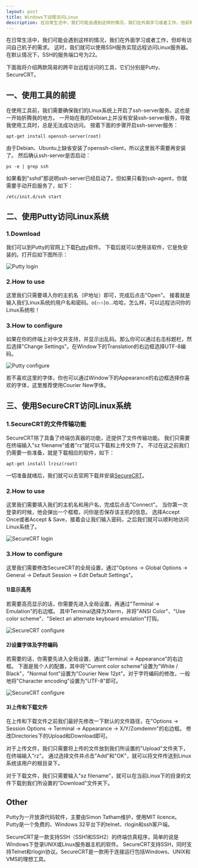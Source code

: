 ```yaml
---
layout: post
title: Windows下远程访问Linux
description: 在日常生活中，我们可能会遇到这样的情况，我们在外面学习或者工作，但却有访问自己机子的需求。这时，我们就可以使用SSH服务实现远程访问Linux服务器。在默认情况下，SSH的服务端口号为22。
---
```


在日常生活中，我们可能会遇到这样的情况，我们在外面学习或者工作，但却有访问自己机子的需求。
这时，我们就可以使用SSH服务实现远程访问Linux服务器。在默认情况下，SSH的服务端口号为22。

下面我将介绍两款简易的跨平台远程访问的工具，它们分别是Putty、SecureCRT。

## 一、使用工具的前提
在使用工具前，我们需要确保我们的Linux系统上开启了ssh-server服务。这也是一开始折腾我的地方。
一开始在我的Debian上并没有安装ssh-server服务，导致我使用工具时，总是无法成功访问。
按着下面的步骤开启ssh-server服务：

	apt-get install openssh-server(root)

由于Debian、Ubuntu上缺省安装了openssh-client，所以这里我不需要再安装了。
然后确认ssh-server是否启动：

	ps -e | grep ssh

如果看到"sshd"那说明ssh-server已经启动了。但如果只看到ssh-agent，你就需要手动开启服务了，如下：

	/etc/init.d/ssh start

## 二、使用Putty访问Linux系统

### 1.Download
我们可以到Putty的官网上下载[Putty](http://www.putty.org/)软件。
下载后就可以使用该软件，它是免安装的。打开后如下图所示：

![Putty login](/images/2014-04-29-1.png)

### 2.How to use
这里我们只需要填入你的主机名（IP地址）即可，完成后点击"Open"。
接着就是输入我们Linux系统的用户名和密码。o(∩∩)o...哈哈，怎么样，可以远程访问你的Linux系统啦！

### 3.How to configure
如果在你的终端上对中文并支持，并显示出乱码。那么你可以通过右击标题栏，然后选择"Change Settings"。在Window下的Translation的右边框选择UTF-8编码。

![Putty configure](/images/2014-04-29-2.png)

若不喜欢这里的字体，你也可以通过Window下的Appearance的右边框选择你喜欢的字体，这里推荐使用Courier New字体。

## 三、使用SecureCRT访问Linux系统

### 1.SecureCRT的文件传输功能
SecureCRT除了具备了终端仿真器的功能，还提供了文件传输功能。
我们只需要在终端输入"sz filename"或者"rz"就可以下载和上传文件了。
不过在这之前我们仍需要一些准备，就是下载相应的软件，如下：

	apt-get install lrzsz(root)

一切准备就绪后，我们就可以去官网下载并安装[SecureCRT](http://www.vandyke.com/download/securecrt/download.html/)。

### 2.How to use
这里我们需要填入我们的主机名和用户名，完成后点击"Connect"。
当你第一次登录的时候，他会弹出一个框框，问你是否保存该主机的信息。
选择Accept Once或者Accept & Save，接着会让我们输入密码，之后我们就可以顺利地访问Linux系统了。

![SecureCRT login](/images/2014-04-29-3.png)

### 3.How to configure
这里我们需要修改SecureCRT的全局设置，通过"Options -> Global Options -> General -> Default Session -> Edit Default Settings"。
#### 1)显示高亮
若需要高亮显示的话，你需要先进入全局设置，再通过"Terminal -> Emulation"的右边框。
其中Terminal选择为Xterm，并将"ANSI Color"、"Use color scheme"、"Select an alternate keyboard emulation"打钩。

![SecureCRT configure](/images/2014-04-29-4.png)

#### 2)设置字体及字符编码
若需要的话，你需要先进入全局设置，通过"Terminal -> Appearance"的右边框。
下面是我个人的配置，其中将"Current color scheme"设置为"White / Black"，"Normal font"设置为"Courier New 12pt"。对于字符编码的修改，一般地将"Character encoding"设置为"UTF-8"即可。

![SecureCRT configure](/images/2014-04-29-5.png)

#### 3)上传和下载文件
在上传和下载文件之前我们最好先修改一下默认的文件路径，在"Options -> Session Options -> Terminal -> Appearance -> X/Y/Zomdemm"的右边框。
修改Directories下的Upload和Download即可。

对于上传文件，我们只需要将上传的文件放到我们所设置的"Upload"文件夹下，在终端输入"rz"。
通过选择文件并点击"Add"和"OK"，就可以将文件传送到Linux系统该用户的根目录下。

对于下载文件，我们只需要输入"sz filename"，就可以在当前Linux下的目录的文件下载到我们所设置的"Download"文件夹下。

## Other
Putty为一开放源代码软件，主要由Simon Tatham维护，使用MIT licence。
Putty是一个免费的、Windows 32平台下的telnet、rlogin和ssh客户端。

SecureCRT是一款支持SSH（SSH1和SSH2）的终端仿真程序，简单的说是Windows下登录UNIX或Linux服务器主机的软件。
SecureCRT支持SSH，同时支持Telnet和rlogin协议。SecureCRT是一款用于连接运行包括Windows、UNIX和VMS的理想工具。
